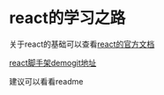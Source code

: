 # react的学习之路

关于react的基础可以查看[react的官方文档](https://react.docschina.org/docs/getting-started.html)

[react脚手架demogit地址](https://github.com/0227vera/salvatore-react)

建议可以看看readme
